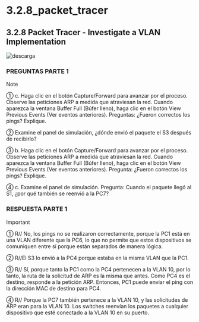 # 3.2.8_packet_tracer

## 3.2.8 Packet Tracer - Investigate a VLAN Implementation
![descarga](https://github.com/BRAYANGRANADOS/3.1.4_packet_tracer/assets/97776616/f6c3775a-7182-4223-b129-d2ffc1650301)

### PREGUNTAS PARTE 1

> [!NOTE]
> &#9312; c.	Haga clic en el botón Capture/Forward para avanzar por el proceso. Observe las peticiones ARP a medida que atraviesan la red. Cuando aparezca la ventana Buffer Full (Búfer lleno), haga clic en el botón View Previous Events (Ver eventos anteriores).
Preguntas:
¿Fueron correctos los pings? Explique.
> 
> &#9313; Examine el panel de simulación, ¿dónde envió el paquete el S3 después de recibirlo?
>
>  &#9314; b.	Haga clic en el botón Capture/Forward para avanzar por el proceso. Observe las peticiones ARP a medida que atraviesan la red. Cuando aparezca la ventana Buffer Full (Búfer lleno), haga clic en el botón View Previous Events (Ver eventos anteriores).
Pregunta:
¿Fueron correctos los pings? Explique.
>
>  &#9315; c.	Examine el panel de simulación.
Pregunta:
Cuando el paquete llegó al S1, ¿por qué también se reenvió a la PC7?
> 

### RESPUESTA PARTE 1
> [!IMPORTANT]
> &#9312; R// No, los pings no se realizaron correctamente, porque la PC1 está en una VLAN diferente que la PC6, lo que no permite que estos dispositivos se comuniquen entre sí porque están separados de manera lógica.
> 
> &#9313; R//El S3 lo envió a la PC4 porque estaba en la misma VLAN que la PC1.
>
> &#9314; R// Sí, porque tanto la PC1 como la PC4 pertenecen a la VLAN 10, por lo tanto, la ruta de la solicitud de ARP es la misma que antes. Como PC4 es el destino, responde a la petición ARP. Entonces, PC1 puede enviar el ping con la dirección MAC de destino para PC4.
>
> &#9315; R// Porque la PC7 también pertenece a la VLAN 10, y las solicitudes de ARP eran para la VLAN 10. Los switches reenvían los paquetes a cualquier dispositivo que esté conectado a la VLAN 10 en su puerto.
>
